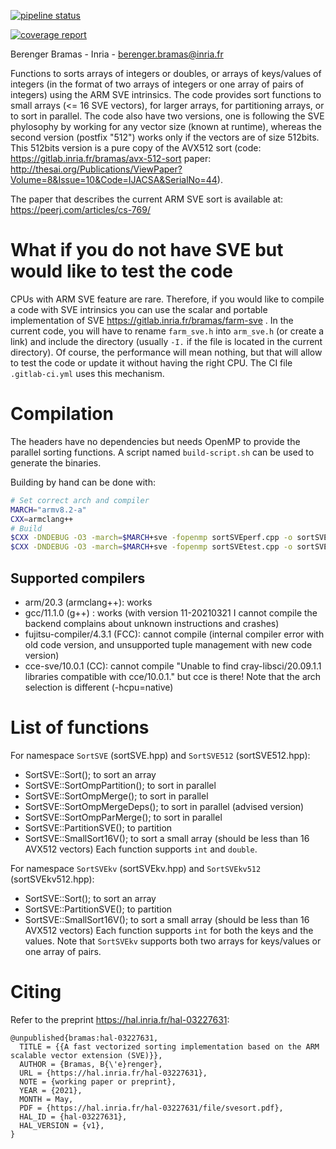 [![pipeline status](https://gitlab.inria.fr/bramas/arm-sve-sort/badges/master/pipeline.svg)](https://gitlab.inria.fr/bramas/arm-sve-sort/commits/master)

[![coverage report](https://gitlab.inria.fr/bramas/arm-sve-sort/badges/master/coverage.svg)](https://bramas.gitlabpages.inria.fr/arm-sve-sort/)

Berenger Bramas - Inria - berenger.bramas@inria.fr

Functions to sorts arrays of integers or doubles, or arrays of keys/values of integers (in the format of two arrays of integers or one array of pairs of integers) using the ARM SVE intrinsics.
The code provides sort functions to small arrays (<= 16 SVE vectors), for larger arrays, for partitioning arrays, or to sort in parallel.
The code also have two versions, one is following the SVE phylosophy by working for any vector size (known at runtime), whereas the second version (postfix "512") works only if the vectors are of size 512bits.
This 512bits version is a pure copy of the AVX512 sort (code: https://gitlab.inria.fr/bramas/avx-512-sort paper: http://thesai.org/Publications/ViewPaper?Volume=8&Issue=10&Code=IJACSA&SerialNo=44).

The paper that describes the current ARM SVE sort is available at: https://peerj.com/articles/cs-769/

# What if you do not have SVE but would like to test the code

CPUs with ARM SVE feature are rare. Therefore, if you would like to compile a code with SVE intrinsics you can use the scalar and portable implementation of SVE https://gitlab.inria.fr/bramas/farm-sve .
In the current code, you will have to rename `farm_sve.h` into `arm_sve.h` (or create a link) and include the directory (usually `-I.` if the file is located in the current directory).
Of course, the performance will mean nothing, but that will allow to test the code or update it without having the right CPU.
The CI file `.gitlab-ci.yml` uses this mechanism.

# Compilation

The headers have no dependencies but needs OpenMP to provide the parallel sorting functions.
A script named `build-script.sh` can be used to generate the binaries.

Building by hand can be done with:
```bash
# Set correct arch and compiler
MARCH="armv8.2-a"
CXX=armclang++
# Build
$CXX -DNDEBUG -O3 -march=$MARCH+sve -fopenmp sortSVEperf.cpp -o sortSVEperf.exe
$CXX -DNDEBUG -O3 -march=$MARCH+sve -fopenmp sortSVEtest.cpp -o sortSVEtest.exe
```

## Supported compilers

- arm/20.3 (armclang++): works
- gcc/11.1.0 (g++) : works (with version 11-20210321 I cannot compile the backend complains about unknown instructions and crashes)
- fujitsu-compiler/4.3.1 (FCC): cannot compile (internal compiler error with old code version, and unsupported tuple management with new code version)
- cce-sve/10.0.1 (CC): cannot compile "Unable to find cray-libsci/20.09.1.1 libraries compatible with cce/10.0.1." but cce is there! Note that the arch selection is different (-hcpu=native)

# List of functions

For namespace `SortSVE` (sortSVE.hpp) and `SortSVE512` (sortSVE512.hpp):
- SortSVE::Sort(); to sort an array
- SortSVE::SortOmpPartition(); to sort in parallel
- SortSVE::SortOmpMerge(); to sort in parallel
- SortSVE::SortOmpMergeDeps(); to sort in parallel (advised version)
- SortSVE::SortOmpParMerge(); to sort in parallel
- SortSVE::PartitionSVE(); to partition
- SortSVE::SmallSort16V(); to sort a small array (should be less than 16 AVX512 vectors)
Each function supports `int` and `double`.

For namespace `SortSVEkv` (sortSVEkv.hpp) and `SortSVEkv512` (sortSVEkv512.hpp):
- SortSVE::Sort(); to sort an array
- SortSVE::PartitionSVE(); to partition
- SortSVE::SmallSort16V(); to sort a small array (should be less than 16 AVX512 vectors)
Each function supports `int` for both the keys and the values.
Note that `SortSVEkv` supports both two arrays for keys/values or one array of pairs.

# Citing

Refer to the preprint https://hal.inria.fr/hal-03227631:
```
@unpublished{bramas:hal-03227631,
  TITLE = {{A fast vectorized sorting implementation based on the ARM scalable vector extension (SVE)}},
  AUTHOR = {Bramas, B{\'e}renger},
  URL = {https://hal.inria.fr/hal-03227631},
  NOTE = {working paper or preprint},
  YEAR = {2021},
  MONTH = May,
  PDF = {https://hal.inria.fr/hal-03227631/file/svesort.pdf},
  HAL_ID = {hal-03227631},
  HAL_VERSION = {v1},
}
```

